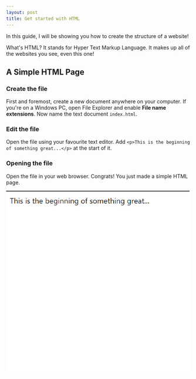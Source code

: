 ```yaml
---
layout: post
title: Get started with HTML
---
```


In this guide, I will be showing you how to create the structure of a website!

What's HTML? It stands for Hyper Text Markup Language. It makes up all of the websites you see, even this one!

## A Simple HTML Page

### Create the file

First and foremost, create a new document anywhere on your computer. If you're on a Windows PC, open File Explorer and enable **File name extensions**. Now name the text document `index.html`.

### Edit the file

Open the file using your favourite text editor. Add `<p>This is the beginning of something great...</p>` at the start of it.

### Opening the file

Open the file in your web browser. Congrats! You just made a simple HTML page.

![Screenshot of This is the bginning of something great...](/assets/images/the-beginning-of-something-great.png)
